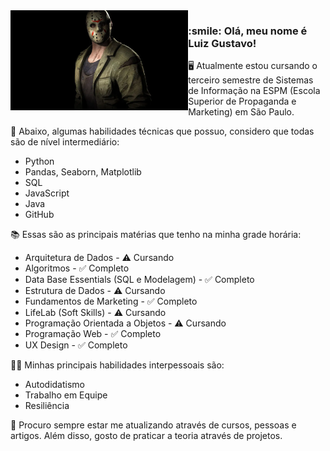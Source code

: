 <img align='left' height='160px' src='jasonMKX.jpeg' alt='Foto de perfil'>

<h3>:smile: Olá, meu nome é Luiz Gustavo!</h3>

🖥️ Atualmente estou cursando o terceiro semestre de Sistemas de Informação na ESPM (Escola Superior de Propaganda e Marketing) em São Paulo. 

🐍 Abaixo, algumas habilidades técnicas que possuo, considero que todas são de nível intermediário:
<ul>
    <li>Python</li>
    <li>Pandas, Seaborn, Matplotlib</li>
    <li>SQL</li>
    <li>JavaScript</li>
    <li>Java</li>
    <li>GitHub</li>
</ul>



📚 Essas são as principais matérias que tenho na minha grade horária:
<ul>
    <li>Arquitetura de Dados - ⚠️ Cursando</li>
    <li>Algoritmos - ✅ Completo</li>
    <li>Data Base Essentials (SQL e Modelagem) - ✅ Completo</li>
    <li>Estrutura de Dados - ⚠️ Cursando</li>
    <li>Fundamentos de Marketing - ✅ Completo</li>
    <li>LifeLab (Soft Skills) - ⚠️ Cursando</li>
    <li>Programação Orientada a Objetos - ⚠️ Cursando</li>
    <li>Programação Web - ✅ Completo</li>
    <li>UX Design - ✅ Completo</li>
</ul>

🏌️‍♂️ Minhas principais habilidades interpessoais são:
<ul>
  <li>Autodidatismo</li>
  <li>Trabalho em Equipe</li>
  <li>Resiliência</li>
</ul>

🎯 Procuro sempre estar me atualizando através de cursos, pessoas e artigos. Além disso, gosto de praticar a teoria através de projetos.
  

